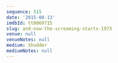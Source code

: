 ```yaml
---
sequence: 515
date: '2015-08-13'
imdbId: tt0069715
slug: and-now-the-screaming-starts-1973
venue: null
venueNotes: null
medium: Shudder
mediumNotes: null
---
```


